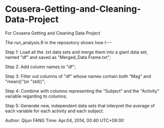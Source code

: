 Cousera-Getting-and-Cleaning-Data-Project
=========================================

For Cousera Getting and Cleaning Data Project


The run_analysis.R in the reposotory shows how I---

Step 1: Load all the .txt data sets and merge them into a giant data set, named "df" and saved as "Merged_Data Frame.txt";

Step 2: Add column names to "df";

Step 3: Filter out columns of "df" whose names contain both "Mag" and "mean()"(or "std()";

Step 4: Combine with columns representing the "Subject" and the "Activity" variable regarding to columns;

Step 5: Generate new, independent data sets that interpret the average of each variable for each activity and each subject.

Author: Qijun FANG
Time: Apr.04, 2014, 00:40 UTC+08:00

